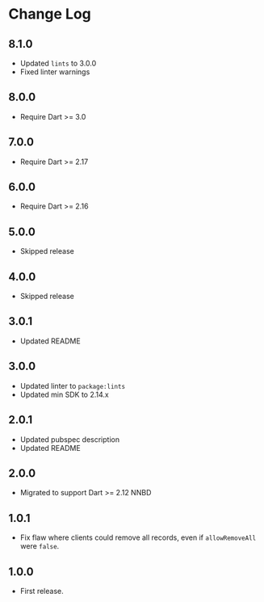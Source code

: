 # Change Log

## 8.1.0

* Updated `lints` to 3.0.0
* Fixed linter warnings

## 8.0.0

* Require Dart >= 3.0

## 7.0.0

* Require Dart >= 2.17

## 6.0.0

* Require Dart >= 2.16

## 5.0.0

* Skipped release

## 4.0.0

* Skipped release

## 3.0.1

* Updated README

## 3.0.0

* Updated linter to `package:lints`
* Updated min SDK to 2.14.x

## 2.0.1

* Updated pubspec description
* Updated README

## 2.0.0

* Migrated to support Dart >= 2.12 NNBD

## 1.0.1

* Fix flaw where clients could remove all records, even if `allowRemoveAll` were `false`.

## 1.0.0

* First release.
